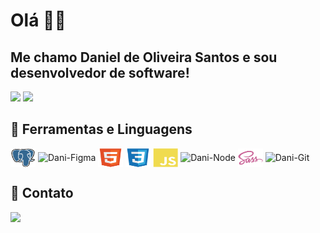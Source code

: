 
# Olá 👋🏽

## Me chamo Daniel de Oliveira Santos e sou desenvolvedor de software!

<div align="left">
<img height="200em" src="https://github-readme-stats.vercel.app/api/top-langs/?username=danideoliveira&layout=compact&langs_count=10&title_color=c9d1d9&bg_color=0d1117&text_color=c9d1d9&border_color=none">
<img height="200em" src="https://github-readme-stats.vercel.app/api?username=danideoliveira&title_color=c9d1d9&text_color=c9d1d9&show_icons=true&hide=prs&bg_color=0d1117&icon_color=c9d1d9&border_color=none">
</div>

## 🔸 Ferramentas e Linguagens
<div style="display: inline_block">

  <img align="center" alt="Dani-Postgre" height="30" width="40" src="https://raw.githubusercontent.com/devicons/devicon/9f4f5cdb393299a81125eb5127929ea7bfe42889/icons/postgresql/postgresql-original.svg">
  <img align="center" alt="Dani-Figma" height="30" width="40" src="https://www.vectorlogo.zone/logos/figma/figma-icon.svg">
  <img align="center" alt="Dani-HTML" height="30" width="40" src="https://raw.githubusercontent.com/devicons/devicon/master/icons/html5/html5-original.svg">
  <img align="center" alt="Dani-CSS" height="30" width="40" src="https://raw.githubusercontent.com/devicons/devicon/master/icons/css3/css3-original.svg">
  <img align="center" alt="Dani-Js" height="30" width="40" src="https://raw.githubusercontent.com/devicons/devicon/master/icons/javascript/javascript-plain.svg">
  <img align="center" alt="Dani-Node" height="30" width="40" src="https://www.vectorlogo.zone/logos/nodejs/nodejs-icon.svg">
  <img align="center" alt="Dani-Sass" height="30" width="40" src="https://raw.githubusercontent.com/devicons/devicon/master/icons/sass/sass-original.svg">
  <img align="center" alt="Dani-Git" height="30" width="40" src="https://cdn.jsdelivr.net/gh/devicons/devicon/icons/git/git-original.svg">
</div>

## 🔸 Contato
<a href="https://www.linkedin.com/in/daniel-de-oliveira-santos-02b37b1b9/" target="_blank"><img src="https://img.shields.io/badge/-LinkedIn-%230077B5?style=for-the-badge&logo=linkedin&logoColor=white" target="_blank"></a>
